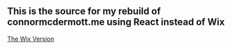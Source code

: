 ## This is the source for my rebuild of connormcdermott.me using React instead of Wix

<a href="https://www.connormcdermott.me/" target="_blank">The Wix Version</a>
